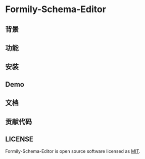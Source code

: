 # Formily-Schema-Editor

## 背景

## 功能

## 安装

## Demo

## 文档

## 贡献代码

## LICENSE

Formily-Schema-Editor is open source software licensed as
[MIT](https://github.com/alibaba/formily/blob/master/LICENSE.md).
